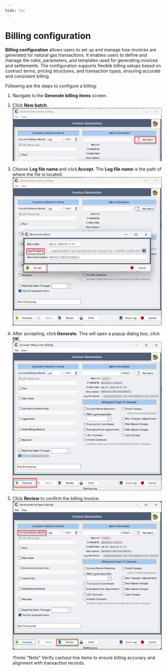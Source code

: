 ```yaml
---
hide: toc
---
```


# Billing configuration
**Billing configuration** allows users to set up and manage how invoices are generated for natural gas transactions. It enables users to define and manage the rules, parameters, and templates used for generating invoices and settlements. The configuration supports flexible billing setups based on contract terms, pricing structures, and transaction types, ensuring accurate and consistent billing.

Following are the steps to configure a billing:

1. Navigate to the **Generate billing items** screen. 
2. Click **New batch**. <br>
   ![billing new batch](./images/billing_newbatch_pqe_img.png)
3. Choose **Log file name** and click **Accept**. The **Log file name** is the path of where the file is located. 
   ![billing new batch](./images/billing_locatepath_pqe_img.png)
4. After accepting, click **Generate**. This will open a popup dialog box, click **OK**. 
   ![billing new batch](./images/billing_generate_pqe_img.png)
5. Click **Review** to confirm the billing invoice. 
   ![billing new batch](./images/billing_review_pqe_img.png)
   
    !!!note "Note"
        Verify cashout line items to ensure billing accuracy and alignment with transaction records.
      